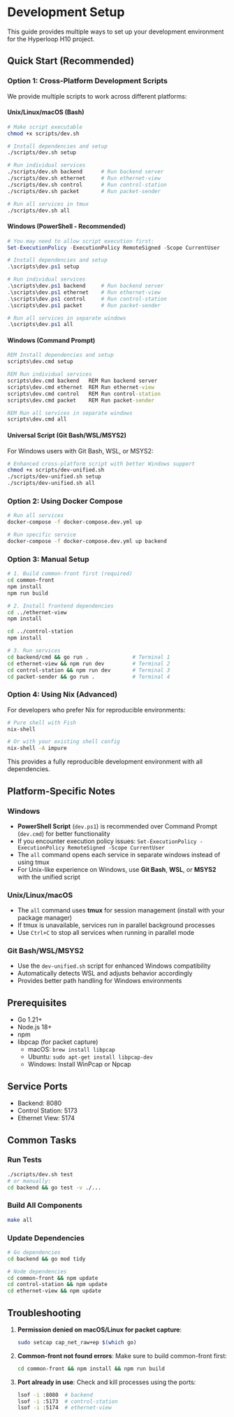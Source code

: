 # Development Setup

This guide provides multiple ways to set up your development environment for the Hyperloop H10 project.

## Quick Start (Recommended)

### Option 1: Cross-Platform Development Scripts

We provide multiple scripts to work across different platforms:

#### Unix/Linux/macOS (Bash)
```bash
# Make script executable
chmod +x scripts/dev.sh

# Install dependencies and setup
./scripts/dev.sh setup

# Run individual services
./scripts/dev.sh backend      # Run backend server
./scripts/dev.sh ethernet     # Run ethernet-view
./scripts/dev.sh control      # Run control-station
./scripts/dev.sh packet       # Run packet-sender

# Run all services in tmux
./scripts/dev.sh all
```

#### Windows (PowerShell - Recommended)
```powershell
# You may need to allow script execution first:
Set-ExecutionPolicy -ExecutionPolicy RemoteSigned -Scope CurrentUser

# Install dependencies and setup
.\scripts\dev.ps1 setup

# Run individual services
.\scripts\dev.ps1 backend     # Run backend server
.\scripts\dev.ps1 ethernet    # Run ethernet-view
.\scripts\dev.ps1 control     # Run control-station
.\scripts\dev.ps1 packet      # Run packet-sender

# Run all services in separate windows
.\scripts\dev.ps1 all
```

#### Windows (Command Prompt)
```cmd
REM Install dependencies and setup
scripts\dev.cmd setup

REM Run individual services
scripts\dev.cmd backend   REM Run backend server
scripts\dev.cmd ethernet  REM Run ethernet-view
scripts\dev.cmd control   REM Run control-station
scripts\dev.cmd packet    REM Run packet-sender

REM Run all services in separate windows
scripts\dev.cmd all
```

#### Universal Script (Git Bash/WSL/MSYS2)
For Windows users with Git Bash, WSL, or MSYS2:
```bash
# Enhanced cross-platform script with better Windows support
chmod +x scripts/dev-unified.sh
./scripts/dev-unified.sh setup
./scripts/dev-unified.sh all
```

### Option 2: Using Docker Compose

```bash
# Run all services
docker-compose -f docker-compose.dev.yml up

# Run specific service
docker-compose -f docker-compose.dev.yml up backend
```

### Option 3: Manual Setup

```bash
# 1. Build common-front first (required)
cd common-front
npm install
npm run build

# 2. Install frontend dependencies
cd ../ethernet-view
npm install

cd ../control-station
npm install

# 3. Run services
cd backend/cmd && go run .              # Terminal 1
cd ethernet-view && npm run dev         # Terminal 2
cd control-station && npm run dev       # Terminal 3
cd packet-sender && go run .            # Terminal 4
```

### Option 4: Using Nix (Advanced)

For developers who prefer Nix for reproducible environments:

```bash
# Pure shell with Fish
nix-shell

# Or with your existing shell config
nix-shell -A impure
```

This provides a fully reproducible development environment with all dependencies.

## Platform-Specific Notes

### Windows
- **PowerShell Script** (`dev.ps1`) is recommended over Command Prompt (`dev.cmd`) for better functionality
- If you encounter execution policy issues: `Set-ExecutionPolicy -ExecutionPolicy RemoteSigned -Scope CurrentUser`
- The `all` command opens each service in separate windows instead of using tmux
- For Unix-like experience on Windows, use **Git Bash**, **WSL**, or **MSYS2** with the unified script

### Unix/Linux/macOS
- The `all` command uses **tmux** for session management (install with your package manager)
- If tmux is unavailable, services run in parallel background processes
- Use `Ctrl+C` to stop all services when running in parallel mode

### Git Bash/WSL/MSYS2
- Use the `dev-unified.sh` script for enhanced Windows compatibility
- Automatically detects WSL and adjusts behavior accordingly
- Provides better path handling for Windows environments

## Prerequisites

- Go 1.21+
- Node.js 18+
- npm
- libpcap (for packet capture)
  - macOS: `brew install libpcap`
  - Ubuntu: `sudo apt-get install libpcap-dev`
  - Windows: Install WinPcap or Npcap

## Service Ports

- Backend: 8080
- Control Station: 5173
- Ethernet View: 5174

## Common Tasks

### Run Tests
```bash
./scripts/dev.sh test
# or manually:
cd backend && go test -v ./...
```

### Build All Components
```bash
make all
```

### Update Dependencies
```bash
# Go dependencies
cd backend && go mod tidy

# Node dependencies
cd common-front && npm update
cd control-station && npm update
cd ethernet-view && npm update
```

## Troubleshooting

1. **Permission denied on macOS/Linux for packet capture**:
   ```bash
   sudo setcap cap_net_raw+ep $(which go)
   ```

2. **Common-front not found errors**:
   Make sure to build common-front first:
   ```bash
   cd common-front && npm install && npm run build
   ```

3. **Port already in use**:
   Check and kill processes using the ports:
   ```bash
   lsof -i :8080  # backend
   lsof -i :5173  # control-station
   lsof -i :5174  # ethernet-view
   ```